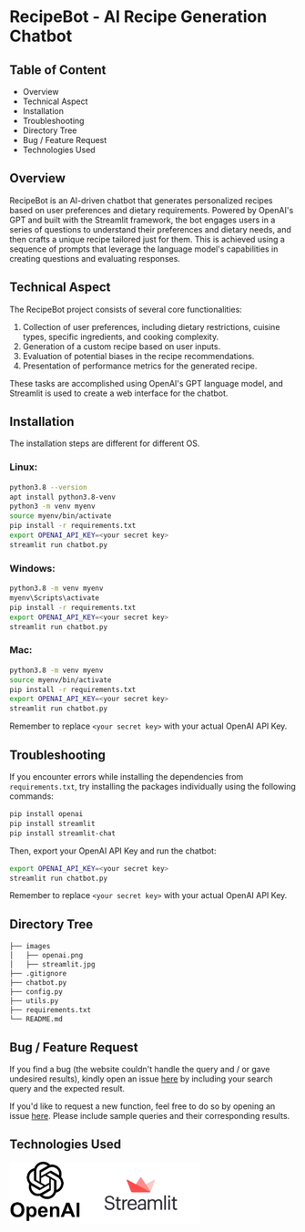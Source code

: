 # RecipeBot - AI Recipe Generation Chatbot
## Table of Content

- Overview
- Technical Aspect
- Installation
- Troubleshooting
- Directory Tree
- Bug / Feature Request
- Technologies Used

## Overview
RecipeBot is an AI-driven chatbot that generates personalized recipes based on user preferences and dietary requirements. Powered by OpenAI's GPT and built with the Streamlit framework, the bot engages users in a series of questions to understand their preferences and dietary needs, and then crafts a unique recipe tailored just for them. This is achieved using a sequence of prompts that leverage the language model's capabilities in creating questions and evaluating responses.



## Technical Aspect
The RecipeBot project consists of several core functionalities:

1. Collection of user preferences, including dietary restrictions, cuisine types, specific ingredients, and cooking complexity.
2. Generation of a custom recipe based on user inputs.
3. Evaluation of potential biases in the recipe recommendations.
4. Presentation of performance metrics for the generated recipe.

These tasks are accomplished using OpenAI's GPT language model, and Streamlit is used to create a web interface for the chatbot.

## Installation

The installation steps are different for different OS.

### Linux:

```bash
python3.8 --version
apt install python3.8-venv
python3 -m venv myenv
source myenv/bin/activate
pip install -r requirements.txt
export OPENAI_API_KEY=<your secret key>
streamlit run chatbot.py
```

### Windows:

```bash
python3.8 -m venv myenv
myenv\Scripts\activate
pip install -r requirements.txt
export OPENAI_API_KEY=<your secret key>
streamlit run chatbot.py
```

### Mac:

```bash
python3.8 -m venv myenv
source myenv/bin/activate
pip install -r requirements.txt
export OPENAI_API_KEY=<your secret key>
streamlit run chatbot.py
```

Remember to replace `<your secret key>` with your actual OpenAI API Key.


## Troubleshooting

If you encounter errors while installing the dependencies from `requirements.txt`, try installing the packages individually using the following commands:

```bash
pip install openai
pip install streamlit
pip install streamlit-chat
```

Then, export your OpenAI API Key and run the chatbot:
```bash
export OPENAI_API_KEY=<your secret key>
streamlit run chatbot.py
```
Remember to replace `<your secret key>` with your actual OpenAI API Key.


## Directory Tree
```
├── images
│   ├── openai.png
│   ├── streamlit.jpg
├── .gitignore
├── chatbot.py
├── config.py
├── utils.py
├── requirements.txt
└── README.md
```

## Bug / Feature Request
If you find a bug (the website couldn't handle the query and / or gave undesired results), kindly open an issue [here](https://github.com/nehalvaghasiya/RecipeBot/issues/new) by including your search query and the expected result.

If you'd like to request a new function, feel free to do so by opening an issue [here](https://github.com/nehalvaghasiya/RecipeBot/issues/new). Please include sample queries and their corresponding results.

## Technologies Used

<img src="images/openai.png" width="125"/><img src="images/streamlit.jpg" width="210"/> 
